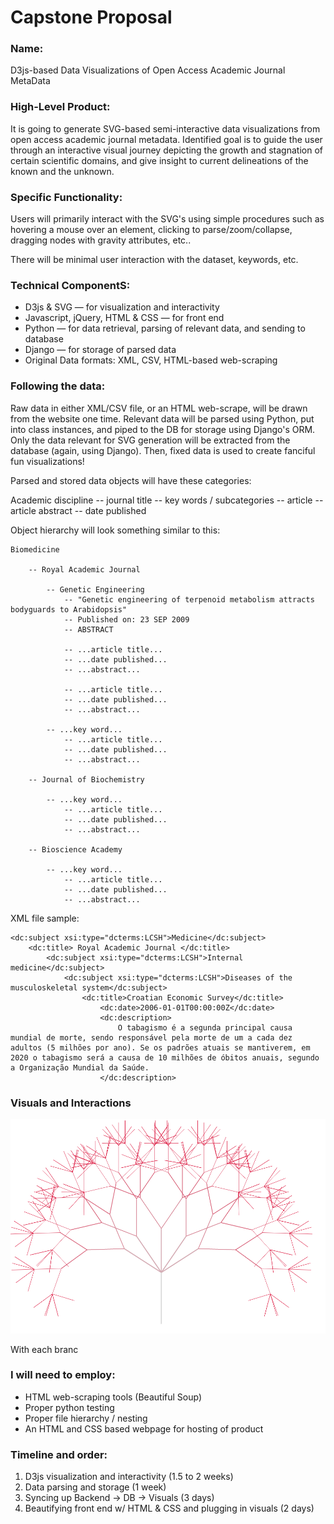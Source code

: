 # Capstone Proposal

### Name:

D3js-based Data Visualizations of Open Access Academic Journal MetaData


### High-Level Product:

It is going to generate SVG-based semi-interactive data visualizations from open access academic journal metadata. Identified goal is to guide the user through an interactive visual journey depicting the growth and stagnation of certain scientific domains, and give insight to current delineations of the known and the unknown.


### Specific Functionality:

Users will primarily interact with the SVG's using simple procedures such as hovering a mouse over an element, clicking to parse/zoom/collapse, dragging nodes with gravity attributes, etc.. 

There will be minimal user interaction with the dataset, keywords, etc.


### Technical ComponentS:

* D3js & SVG — for visualization and interactivity
* Javascript, jQuery, HTML & CSS — for front end
* Python — for data retrieval, parsing of relevant data, and sending to database
* Django — for storage of parsed data
* Original Data formats: XML, CSV, HTML-based web-scraping


### Following the data:

Raw data in either XML/CSV file, or an HTML web-scrape, will be drawn from the website one time. Relevant data will be parsed using Python, put into class instances, and piped to the DB for storage using Django's ORM. Only the data relevant for SVG generation will be extracted from the database (again, using Django). Then, fixed data is used to create fanciful fun visualizations!

Parsed and stored data objects will have these categories:

Academic discipline -- journal title -- key words / subcategories -- article -- article abstract -- date published

Object hierarchy will look something similar to this:
    
    Biomedicine
      
        -- Royal Academic Journal
        
            -- Genetic Engineering
                -- "Genetic engineering of terpenoid metabolism attracts bodyguards to Arabidopsis"
                -- Published on: 23 SEP 2009
                -- ABSTRACT
                
                -- ...article title...
                -- ...date published...
                -- ...abstract...
                
                -- ...article title...
                -- ...date published...
                -- ...abstract...
                
            -- ...key word...
                -- ...article title...
                -- ...date published...
                -- ...abstract...
                
        -- Journal of Biochemistry
        
            -- ...key word...
                -- ...article title...
                -- ...date published...
                -- ...abstract...
                
        -- Bioscience Academy 
        
            -- ...key word...
                -- ...article title...
                -- ...date published...
                -- ...abstract...

XML file sample:

    <dc:subject xsi:type="dcterms:LCSH">Medicine</dc:subject>
        <dc:title> Royal Academic Journal </dc:title>
            <dc:subject xsi:type="dcterms:LCSH">Internal medicine</dc:subject>
                <dc:subject xsi:type="dcterms:LCSH">Diseases of the musculoskeletal system</dc:subject>
                    <dc:title>Croatian Economic Survey</dc:title>
                        <dc:date>2006-01-01T00:00:00Z</dc:date>
                        <dc:description>
                            O tabagismo é a segunda principal causa mundial de morte, sendo responsável pela morte de um a cada dez adultos (5 milhões por ano). Se os padrões atuais se mantiverem, em 2020 o tabagismo será a causa de 10 milhões de óbitos anuais, segundo a Organização Mundial da Saúde.
                        </dc:description>
    

### Visuals and Interactions


![alt tag](tree-example.png)

With each branc


### I will need to employ:
- HTML web-scraping tools (Beautiful Soup)
- Proper python testing
- Proper file hierarchy / nesting
- An HTML and CSS based webpage for hosting of product


### Timeline and order:

1. D3js visualization and interactivity (1.5 to 2 weeks)
2. Data parsing and storage (1 week)
3. Syncing up Backend → DB → Visuals (3 days)
4. Beautifying front end w/ HTML & CSS and plugging in visuals (2 days)

